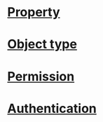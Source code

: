 # [Property](https://github.com/aegif/NemakiWare/wiki/Configuration%28Repository%29:-Property)

# [Object type](https://github.com/aegif/NemakiWare/wiki/Configuration%28Repository%29:-Object-type)

# [Permission](https://github.com/aegif/NemakiWare/wiki/Permission)

# [Authentication]()